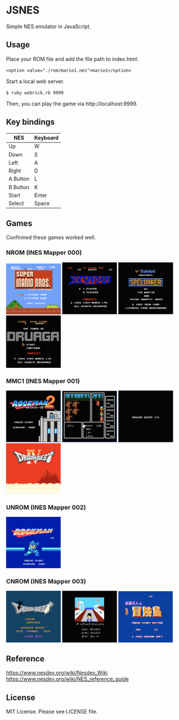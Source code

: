 # JSNES
Simple NES emulator in JavaScript.

## Usage
Place your ROM file and add the file path to index.html.

    <option value="./rom/mario1.nes">mario1</option>

Start a local web server.

    $ ruby webrick.rb 9999

Then, you can play the game via http://localhost:9999.

## Key bindings
| NES        	| Keyboard  |
|-----------	|----------	|
| Up        	| W       	|
| Down      	| S     	|
| Left      	| A     	|
| Right     	| D        	|
| A Button      | L      	|
| B Button      | K         |
| Start    	    | Enter    	|
| Select     	| Space   	|

## Games
Confirmed these games worked well.

### NROM (INES Mapper 000)
<img src="https://github.com/deepneko/jsnes/blob/images/mario1.png" alt="Super Mario 1" width="150"/> <img src="https://github.com/deepneko/jsnes/blob/images/xevious.png" alt="Xevious" width="150"/> <img src="https://github.com/deepneko/jsnes/blob/images/spelunker.png" alt="Spelunker" width="150"/> <img src="https://github.com/deepneko/jsnes/blob/images/druaga.png" alt="Druaga" width="150"/>

### MMC1 (INES Mapper 001)
<img src="https://github.com/deepneko/jsnes/blob/images/rockman2.png" alt="Rockman 2" width="150"/> <img src="https://github.com/deepneko/jsnes/blob/images/ff1.png" alt="Final Fantasy I" width="150"/> <img src="https://github.com/deepneko/jsnes/blob/images/dq3.png" alt="Dragon Quest III" width="150"/> <img src="https://github.com/deepneko/jsnes/blob/images/dq4.png" alt="Dragon Quest IV" width="150"/>

### UNROM (INES Mapper 002)
<img src="https://github.com/deepneko/jsnes/blob/images/rockman.png" alt="Rockman" width="150"/>

### CNROM (INES Mapper 003)
<img src="https://github.com/deepneko/jsnes/blob/images/dq1.png" alt="Dragon Quest I" width="150"/> <img src="https://github.com/deepneko/jsnes/blob/images/portopia.png" alt="Portopia Renzoku Satsujin Jiken" width="150"/> <img src="https://github.com/deepneko/jsnes/blob/images/takahashi.png" alt="Takahashi Meijin no Boken Jima" width="150"/>

## Reference
https://www.nesdev.org/wiki/Nesdev_Wiki  
https://www.nesdev.org/wiki/NES_reference_guide

## License
MIT License. Please see LICENSE file.

